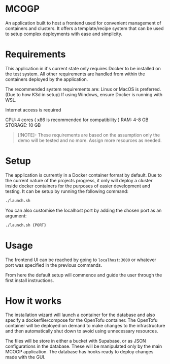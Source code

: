 # MCOGP
An application built to host a frontend used for convenient management of containers and clusters. It offers a template/recipe system that can be used to setup complex deployments with ease and simplicity.

# Requirements
This application in it's current state only requires Docker to be installed on the test system.
All other requirements are handled from within the containers deployed by the application.

The recommended system requirements are:
Linux or MacOS is preferred. (Due to how K3d in setup)
If using Windows, ensure Docker is running with WSL.

Internet access is required

CPU: 4 cores ( x86 is recommended for compatibility )
RAM: 4-8 GB
STORAGE: 10 GB
>[!NOTE]- These requirements are based on the assumption only the demo will be tested and no more. Assign more resources as needed.

# Setup
The application is currently in a Docker container format by default. Due to the current nature of the projects progress, it only will deploy a cluster inside docker containers for the purposes of easier development and testing. It can be setup by running the following command:
```bash
./launch.sh 
```

You can also customise the localhost port by adding the chosen port as an argument:
```bash
./launch.sh {PORT}
```

# Usage
The frontend UI can be reached by going to `localhost:3000` or whatever port was specified in the previous commands.

From here the default setup will commence and guide the user through the first install instructions.

# How it works
The installation wizard will launch a container for the database and also specify a dockerfile/compose for the OpenTofu container. The OpenTofu container will be deployed on demand to make changes to the infrastructure and then automatically shut down to avoid using unnecessary resources. 

The files will be store in either a bucket with Supabase, or as JSON configurations in the database.
These will be manipulated only by the main MCOGP application. The database has hooks ready to deploy changes made with the GUI.